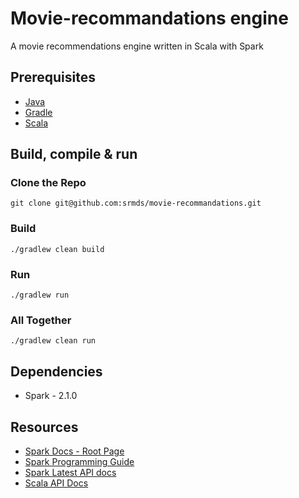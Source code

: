 # Movie-recommandations engine

A movie recommendations engine written in Scala with Spark

## Prerequisites
- [Java](https://java.com/en/download/)
- [Gradle](https://gradle.org/)
- [Scala](https://www.scala-lang.org/)

## Build, compile & run

### Clone the Repo

```shell
git clone git@github.com:srmds/movie-recommandations.git
```

### Build

```shell
./gradlew clean build
```
### Run

```shell
./gradlew run
```

### All Together

```shell
./gradlew clean run
```

## Dependencies

- Spark - 2.1.0

## Resources
- [Spark Docs - Root Page](http://spark.apache.org/docs/latest/)
- [Spark Programming Guide](http://spark.apache.org/docs/latest/programming-guide.html)
- [Spark Latest API docs](http://spark.apache.org/docs/latest/api/)
- [Scala API Docs](http://www.scala-lang.org/api/2.12.1/scala/)

